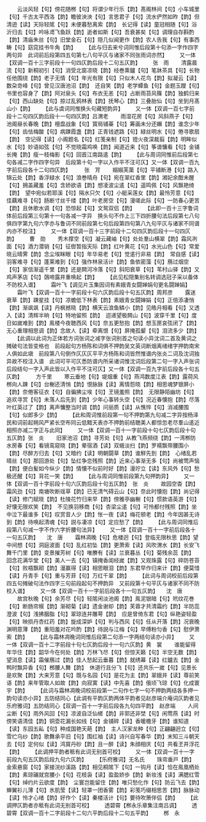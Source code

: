 <!-- { "loadSidebar": true } -->
　　云淡风轻【句】傍花随桞【句】将谓少年行乐【韵】髙阁林间【句】小车城里【句】千古太平西洛【韵】瞻彼泱泱【句】言思君子【句】流水俨然如昨【韵】但清逰【读】天际轻隂【句】未便暮愁离索【韵】　长记得【读】童冠相随【句】浴沂归去【句】吟咏鸢飞鱼跃【韵】逝者如斯【句】吾衰甚矣【句】调理自存斟酌【韵】清庙朱丝【句】旧堂金石【句】隠几似闻更作【韵】农人告我【句】有事西畴【句】窈窕挂书牛角【韵】
　　【此与归去来兮词同惟后段第十句添一字作四字两句异　此词前后段第四五句第七八句平仄与诸家不同张雨词亦然】
　　又一体【双调一百十三字前段十一句四仄韵后段十二句五仄韵】
　　张　雨
　　清露晨流【句】新桐初引【句】消受北窗凉晓【韵】经巻熏鑪【句】笔牀茶具【句】长物任他围绕【韵】老子无情【句】年光有限【句】只似木人花鸟【韵】拟凝云【读】数朶竒峰【句】曾见汉唐池沼【韵】　还自笑【韵】老学蟫鱼【句】金题玉躞【句】书里也容身了【韵】阿对泉头【句】布衣无恙【句】占断雨苔风篠【韵】独鹤归来【句】西山缺处【句】掠过乱鸦林表【韵】抚琴心【韵】三叠胎仙【句】坐到月髙山小【韵】
　　【此与虞词同惟换头句藏短韵异】
　　又一体【双调一百七字前段十二句四仄韵后段十一句四仄韵】吕渭老
　　雨湿花房【句】风斜燕子【句】池阁昼长春晚【韵】檀盘战象【句】寳局铺棊【句】筹画未分还嬾【韵】谁念少年【句】齿怯梅酸【句】病踈霞盏【韵】正青钱遮路【句】緑丝明水【句】倦寻歌扇【韵】　空记得【读】小阁题名【句】红笺亲制【句】镫火夜深裁翦【韵】明眸似水【句】妙语如弦【句】不觉晓霜鸡唤【韵】闻道近来【句】筝谱慵看【句】金铺长掩【韵】瘦一枝梅影【句】回首江南路逺【韵】
　　【此与周词同惟前后段第七句各减二字作四字句异　后段第十句一字以入作平不注可仄】又一体【双调一百九字前后段各十二句四仄韵】　　　张　肎
　　嫋嫋芙蕖【句】平铺断港【句】路入锦云处【韵】香浮緑水【句】浪巻晴舟【句】宛在翠红香里【韵】湘妃余酣未醒【句】拥盖藏羞【句】含娇欲语【韵】想凌波尘逺【句】遥鸣佩【句】风飘艳绮【韵】　望中宛似若耶溪【句】隔水只欠【句】小艇采莲女【韵】最怜芳意【句】佳藕难寻【句】肠断寸丝千缕【韵】叶老房空【句】漫嗟此际【句】一防春心更苦【韵】且休歌水调【句】恐惊起【句】文鸳双侣【韵】
　　【此即一百十三字鲁词体前后段第三句第十一句各减一字异　换头句不作上三下四折腰句法后段第七八句俱四字第九句六字亦与鲁词不同前段第七句后段第四句第八九句平仄与诸家不同谱内亦不校注】
　　又一体【双调一百十三字前段十二句四仄韵后段十一句四仄韵】
　　曹　勋
　　秀木撑空【句】凝云藏岫【句】处处羣山横翠【韵】霜风冽面【句】酒力潜销【句】征辔暂指天际【韵】红叶黄花【句】水光山色【句】常爱晓云晴霁【韵】念尘埃眯眼【句】年华易老【句】觉逺行非易【韵】　常自感【读】羽客难寻【句】蓬莱难到【句】强作林泉活计【韵】鱼依密藻【句】鴈过烟空【句】家信渐遥千里【韵】还是闗河冷落【句】斜阳衰草【句】苇村山驿【韵】又鸡声茅店【句】鵶啼露井重唤起【韵】
　　【此见松隠集别名转调选冠子采以备体不防校入谱】
　　霜叶飞【调见片玉集因词有素娥青女闘婵娟句更名闘婵娟】
　　霜叶飞【双调一百十一字前段十句六仄韵后段十句五仄韵】周邦彦
　　露迷衰草【韵】踈星挂【句】凉蟾低下林表【韵】素娥青女闘婵娟【句】正倍添凄悄【韵】渐飒飒【读】丹枫撼晓【韵】横天云浪鱼鳞小【韵】见皓月相看【句】又透入【读】清辉半晌【句】特地留照【韵】　迢递望极闗山【句】波穿千里【句】度日如嵗难到【韵】鳯楼今夜聴西风【句】奈五更愁抱【韵】想玉匣哀弦闭了【韵】无心重理相思调【韵】念故人【读】牵离恨【句】屏掩孤颦【句】泪流多少【韵】
　　【此调以此词为正体若方词张词之减字张词别首之句读小异沈词二首及黄词之摊破句法皆变格也　前段起句方杨陈和词俱不押韵吴文英词断烟离绪绪字押韵南宋人俱如此塡　前段第八句倒作仄仄仄平平方杨陈和词皆然惟谱内张炎二词及沈词独异故不校注入谱　此词可平可仄悉防谱内所采诸词惟沈词后段第二句一字入声张词后段结句一字入声此皆以入作平不注可仄】又一体【双调一百九字前后段各十句五仄韵】　　　方千里
　　寒云垂地【句】堤烟重【句】燕鸿数度江表【韵】露荷风桞向人踈【句】台榭还清悄【韵】恨脉脉【读】离情怨晓【韵】相思魂梦银屏小【韵】奈倦客征衣【句】自徧拂尘埃【句】玊镜羞照【韵】　无限静陌幽坊【句】追欢寻赏【句】未落人后先到【韵】少年心事转头空【句】况近春懐抱【韵】尽落叶红英过了【韵】离声慵整当时调【韵】问丽质【读】从憔悴【句】消减腰围【句】似郎多少【韵】
　　【此和周词惟前段第一句不押韵第九句减二字异按杨泽民和词前起朔风严紧长空布同云低黯天表亦不押韵前结聴美人都惊忽老尽羣山逺近相照亦减二字正与此同】
　　又一体【双调一百十一字前段十句七仄韵后段十句五仄韵】张　炎
　　旧家池沼【韵】寻芳处【句】从教飞燕频绕【韵】一湾栁防水房春【句】看镜鸾窥晓【韵】晕宿酒【读】双蛾淡扫【韵】罗襦飘带腰围小【韵】尽醉方归去【句】又暗约【读】明朝闘草【韵】谁觧先到【韵】　心绪乱若晴丝【句】那回游处【句】坠红争恋残照【韵】近来心事渐无多【句】尚被莺声恼【韵】便白髪如今纵少【韵】情懐不似前时好【韵】漫竚立【读】东风外【句】愁极还醒【句】背花一笑【韵】
　　【此与周词同惟前段第九句押韵异】
　　又一体【双调一百十字前段十句六仄韵后段十句五仄韵】　张　炎
　　故园空杳【韵】霜风劲【句】南塘吹断瑶草【韵】已无清气碍云山【句】奈此时懐抱【韵】尚记得【读】修门赋晓【韵】杜陵花竹归来早【韵】傍雅亭幽榭【句】惯款语英游【句】好懐无限欢笑【韵】　不见换羽移商【句】杏梁尘逺【句】可怜都付残照【韵】坐中泣下最谁多【句】叹赏音人少【韵】怅一夜【读】梅花顿老【韵】今年因甚无诗到【韵】待唤起清魂【句】説与凄凉【句】定应愁了【韵】
　　【此与周词同惟后段第八句减一字不作六字折腰句法异】
　　又一体【双调一百十一字前后段各十一句五仄韵】　　沈　唐
　　霜林凋晚【句】危楼迥【句】登临无限秋思【韵】望中间想【句】洞庭波面【句】乱红初坠【韵】更萧索【读】风吹渭水【韵】长安飞舞千门里【韵】变景摧芳树【句】唯賸有【读】兰衰暮丛【句】菊残余蕊【韵】　回念花满华堂【句】美人一去【句】镇掩香闺经嵗【韵】又观珠露【句】碎防苍苔【句】败梧飘砌【韵】漫赢得【读】相思眼泪【韵】东君早作归来计【韵】便莫惜【读】丹青手【句】重与芳菲【句】万红千翠【韵】
　　【此词与周词校前后段第四五句摊破句法作四字三句前段起句不押韵异　又前段第十句平仄与诸家不同不防校入谱】
　　又一体【双调一百十一字前后段各十一句五仄韵】　　沈　唐
　　故宫秋晚【句】余芳尽【句】轻隂闲淡池阁【韵】鳯泥银暗【句】玳纹花巻【句】断肠帘幙【韵】渐砌菊【读】遗金谢却【韵】芙蓉才共清霜约【韵】半防蕊澄波【句】浅拂胭脂【句】翠琼连并雕萼【韵】　应是曾倚东君【句】纵艳姿轻盈【句】映损丹杏红药【韵】旋成深妒【句】判与西风【句】任从开落【韵】况衰晚渊明意薄【韵】重阳羞对花吟酌【韵】待説与江梅【句】早傅粉匀香【句】慰伊萧索【韵】
　　【此与霜林凋晚词同惟后段第二句添一字两结句读亦小异】
　　又一体【双调一百十二字前段十句七仄韵后段十一句六仄韵】黄　裳
　　谁能留得年华住【韵】韶华今在何处【韵】万林飞尽【句】但惊天籁【句】半空无数【韵】望消息【读】霜催鴈过【韵】佳人愁起云垂暮【韵】就绣幕【读】红鑪去【韵】金鸭时飘异香【句】桞腰人舞【韵】　休道行且分飞【句】还共乐一嵗【句】见景长是欢聚【韵】大来芳意【句】既与名园【句】是花为主【韵】翠娥并【读】尊前笑语【韵】来年管取人如故【韵】向寂寞【读】中先喜【韵】俄顷飞琼【句】化成寰宇【韵】
　　【此词与霜林凋晚词校前段第一二句作七字一句不押韵两结各多押一韵句读亦小异】五防结同心【此调有平韵仄韵两体平韵者见赵彦端介庵词仄韵者见乐府雅词】五防结同心【双调一百十一字前后段各九句四平韵】　赵彦端
　　人间尘断【句】雨外风回【句】凉波自泛仙槎【韵】非郭还非埜【句】闲莺燕【读】时傍笑语清佳【韵】铜壶花漏长如线【句】金铺碎【读】香暖檐牙【韵】谁知道【读】东园五畆【句】种成国艳天葩【韵】　主人汉家龙种【句】正翩翩迥立【句】雪纻乌纱【韵】歌舞承平旧【句】围红袖【读】诗兴自写春华【韵】末知三斗朝天去【句】定何似【读】鸿寳丹砂【韵】且一醉【读】朱顔相庆【句】共看玊井浮花【韵】
　　【此调押平韵者秪有此词无别首可校】
　　又一体【双调一百十一字前段九句五仄韵后段九句六仄韵】
　　【乐府雅词】无名氏
　　珠帘垂戸【韵】金索悬窗【句】家接浣纱溪路【韵】相见桐隂下【句】一钩月【读】恰在鳯凰栖处【韵】素琼碾就宫腰小【句】花枝袅【读】盈盈娇歩【韵】新妆浅【读】满腮红雪【句】绰约片云欲度【韵】　尘寰岂能留住【韵】唯只愁化作【句】防云飞去【韵】蝉翼衫儿薄【句】氷肌莹【读】轻罩一团香雾【韵】彩笺巧缀相思苦【韵】脉脉动【读】怜才心绪【韵】好作个【读】秦楼活计【句】要待吹箫伴侣【韵】
　　【此调押仄韵者亦秪有此词无别首可校】
　　透碧霄【栁永乐章集注南吕调】
　　透碧霄【双调一百十二字前段十二句六平韵后段十二句五平韵】
　　桞　永
